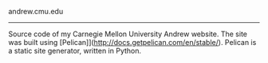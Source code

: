 andrew.cmu.edu
**************

Source code of my Carnegie Mellon University Andrew website. The site was built using [Pelican]](http://docs.getpelican.com/en/stable/). Pelican is a static site generator, written in Python. 